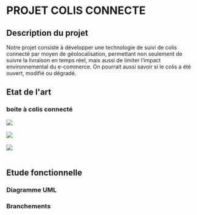 # PROJET COLIS CONNECTE

## Description du projet 

Notre projet consiste à développer une  technologie de suivi de colis connecté par moyen de géolocalisation, permettant non seulement de suivre la livraison en temps réel, mais aussi de limiter l’impact environnemental du e-commerce. On pourrait aussi savoir si le colis a été ouvert, modifié ou dégradé.

## Etat de l'art 

### boite à colis connecté
<img src="https://github.com/institut-galilee/2020-smart-box/blob/master/doc/pictures/colis.jpg"/>
<br></br>
<img src="https://github.com/institut-galilee/2020-smart-box/blob/master/doc/pictures/boite.jpeg"/>
<br></br>
<img src="https://github.com/institut-galilee/2020-smart-box/blob/master/doc/pictures/tel.jpg"/>
<br></br>

## Etude fonctionnelle 

### Diagramme UML

### Branchements 

